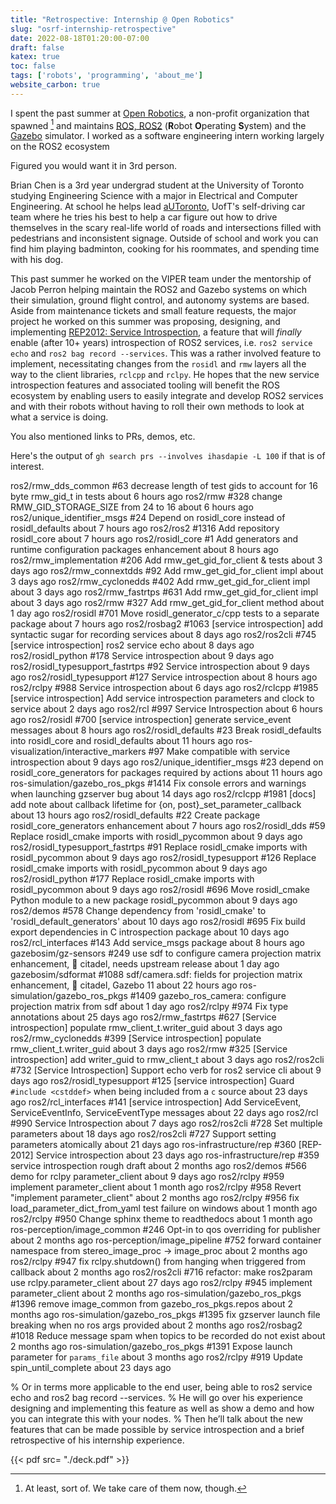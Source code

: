 ```yaml
---
title: "Retrospective: Internship @ Open Robotics"
slug: "osrf-internship-retrospective"
date: 2022-08-18T01:20:00-07:00
draft: false
katex: true
toc: false
tags: ['robots', 'programming', 'about_me']
website_carbon: true
---
```



I spent the past summer at [Open Robotics](openrobotics.org/), a non-profit organization that spawned [^spawn] and maintains [ROS, ROS2](https://www.ros.org/) (**R**obot **O**perating **S**ystem) and the [Gazebo](https://gazebosim.org/) simulator.
I worked as a software engineering intern working largely on the ROS2 ecosystem 





Figured you would want it in 3rd person.

Brian Chen is a 3rd year undergrad student at the University of Toronto studying Engineering Science with a major in Electrical and Computer Engineering.
At school he helps lead [aUToronto](https://www.autodrive.utoronto.ca/), UofT's self-driving car team where he tries his best to help a car figure out how to drive themselves in the scary real-life world of roads and intersections filled with pedestrians and inconsistent signage.
Outside of school and work you can find him playing badminton, cooking for his roommates, and spending time with his dog.

This past summer he worked on the VIPER team under the mentorship of Jacob Perron helping maintain the ROS2 and Gazebo systems on which their simulation, ground flight control, and autonomy systems are based.
Aside from maintenance tickets and small feature requests, the major project he worked on this summer was proposing, designing, and implementing [REP2012: Service Introspection](https://github.com/ros-infrastructure/rep/pull/360), a feature that will _finally_ enable (after 10+ years) introspection of ROS2 services, i.e. `ros2 service echo` and `ros2 bag record --services`. 
This was a rather involved feature to implement, necessitating changes from the `rosidl` and `rmw` layers all the way to the client libraries, `rclcpp` and `rclpy`.
He hopes that the new service introspection features and associated tooling will benefit the ROS ecosystem by enabling users to easily integrate and develop ROS2 services and with their robots without having to roll their own methods to look at what a service is doing.


You also mentioned links to PRs, demos, etc.





Here's the output of `gh search prs --involves ihasdapie -L 100` if that is of interest.


ros2/rmw_dds_common                    #63    decrease length of test gids to account for 16 byte rmw_gid_t in tests                                                                     about 6 hours ago
ros2/rmw                               #328   change RMW_GID_STORAGE_SIZE from 24 to 16                                                                                                  about 6 hours ago
ros2/unique_identifier_msgs            #24    Depend on rosidl_core instead of rosidl_defaults                                                                                           about 7 hours ago
ros2/ros2                              #1316  Add repository rosidl_core                                                                                                                 about 7 hours ago
ros2/rosidl_core                       #1     Add generators and runtime configuration packages                                         enhancement                                      about 8 hours ago
ros2/rmw_implementation                #206   Add rmw_get_gid_for_client & tests                                                                                                         about 3 days ago
ros2/rmw_connextdds                    #92    Add rmw_get_gid_for_client impl                                                                                                            about 3 days ago
ros2/rmw_cyclonedds                    #402   Add rmw_get_gid_for_client impl                                                                                                            about 3 days ago
ros2/rmw_fastrtps                      #631   Add rmw_get_gid_for_client impl                                                                                                            about 3 days ago
ros2/rmw                               #327   Add rmw_get_gid_for_client method                                                                                                          about 1 day ago
ros2/rosidl                            #701   Move rosidl_generator_c/cpp tests to a separate package                                                                                    about 7 hours ago
ros2/rosbag2                           #1063  [service introspection] add syntactic sugar for recording services                                                                         about 8 days ago
ros2/ros2cli                           #745   [service introspection] ros2 service echo                                                                                                  about 8 days ago
ros2/rosidl_python                     #178   Service introspection                                                                                                                      about 9 days ago
ros2/rosidl_typesupport_fastrtps       #92    Service introspection                                                                                                                      about 9 days ago
ros2/rosidl_typesupport                #127   Service introspection                                                                                                                      about 8 hours ago
ros2/rclpy                             #988   Service introspection                                                                                                                      about 6 days ago
ros2/rclcpp                            #1985  [service introspection] Add service introspection parameters and clock to service                                                          about 2 days ago
ros2/rcl                               #997   Service Introspection                                                                                                                      about 6 hours ago
ros2/rosidl                            #700   [service introspection] generate service_event messages                                                                                    about 8 hours ago
ros2/rosidl_defaults                   #23    Break rosidl_defaults into rosidl_core and rosidl_defaults                                                                                 about 11 hours ago
ros-visualization/interactive_markers  #97    Make compatible with service introspection                                                                                                 about 9 days ago
ros2/unique_identifier_msgs            #23    depend on rosidl_core_generators for packages required by actions                                                                          about 11 hours ago
ros-simulation/gazebo_ros_pkgs         #1414  Fix console errors and warnings when launching gzserver                                   bug                                              about 14 days ago
ros2/rclcpp                            #1981  [docs] add note about callback lifetime for {on, post}_set_parameter_callback                                                              about 13 hours ago
ros2/rosidl_defaults                   #22    Create package rosidl_core_generators                                                     enhancement                                      about 7 hours ago
ros2/rosidl_dds                        #59    Replace rosidl_cmake imports with rosidl_pycommon                                                                                          about 9 days ago
ros2/rosidl_typesupport_fastrtps       #91    Replace rosidl_cmake imports with rosidl_pycommon                                                                                          about 9 days ago
ros2/rosidl_typesupport                #126   Replace rosidl_cmake imports with rosidl_pycommon                                                                                          about 9 days ago
ros2/rosidl_python                     #177   Replace rosidl_cmake imports with rosidl_pycommon                                                                                          about 9 days ago
ros2/rosidl                            #696   Move rosidl_cmake Python module to a new package rosidl_pycommon                                                                           about 9 days ago
ros2/demos                             #578   Change dependency from 'rosidl_cmake' to 'rosidl_default_generators'                                                                       about 10 days ago
ros2/rosidl                            #695   Fix build export dependencies in C introspection package                                                                                   about 10 days ago
ros2/rcl_interfaces                    #143   Add service_msgs package                                                                                                                   about 8 hours ago
gazebosim/gz-sensors                   #249   use sdf to configure camera projection matrix                                             enhancement, 🏰 citadel, needs upstream release  about 1 day ago
gazebosim/sdformat                     #1088  sdf/camera.sdf: fields for projection matrix                                              enhancement, 🏰 citadel, Gazebo 1️1️             about 22 hours ago
ros-simulation/gazebo_ros_pkgs         #1409  gazebo_ros_camera: configure projection matrix from sdf                                                                                    about 1 day ago
ros2/rclpy                             #974   Fix type annotations                                                                                                                       about 25 days ago
ros2/rmw_fastrtps                      #627   [Service introspection] populate rmw_client_t.writer_guid                                                                                  about 3 days ago
ros2/rmw_cyclonedds                    #399   [Service introspection] populate rmw_client_t.writer_guid                                                                                  about 3 days ago
ros2/rmw                               #325   [Service introspection] add writer_guid to rmw_client_t                                                                                    about 3 days ago
ros2/ros2cli                           #732   [Service Introspection] Support echo verb for ros2 service cli                                                                             about 9 days ago
ros2/rosidl_typesupport                #125   [service introspection] Guard `#include <cstddef>` when being included from a `c` source                                                   about 23 days ago
ros2/rcl_interfaces                    #141   [service introspection] Add ServiceEvent, ServiceEventInfo, ServiceEventType messages                                                      about 22 days ago
ros2/rcl                               #990   Service Introspection                                                                                                                      about 7 days ago
ros2/ros2cli                           #728   Set multiple parameters                                                                                                                    about 18 days ago
ros2/ros2cli                           #727   Support setting parameters atomically                                                                                                      about 21 days ago
ros-infrastructure/rep                 #360   [REP-2012] Service introspection                                                                                                           about 23 days ago
ros-infrastructure/rep                 #359   service introspection rough draft                                                                                                          about 2 months ago
ros2/demos                             #566   demo for rclpy parameter_client                                                                                                            about 9 days ago
ros2/rclpy                             #959   implement parameter_client                                                                                                                 about 1 month ago
ros2/rclpy                             #958   Revert "implement parameter_client"                                                                                                        about 2 months ago
ros2/rclpy                             #956   fix load_parameter_dict_from_yaml test failure on windows                                                                                  about 1 month ago
ros2/rclpy                             #950   Change sphinx theme to readthedocs                                                                                                         about 1 month ago
ros-perception/image_common            #246   Opt-in to qos overriding for publisher                                                                                                     about 2 months ago
ros-perception/image_pipeline          #752   forward container namespace from stereo_image_proc -> image_proc                                                                           about 2 months ago
ros2/rclpy                             #947   fix rclpy.shutdown() from hanging when triggered from callback                                                                             about 2 months ago
ros2/ros2cli                           #716   refactor: make ros2param use rclpy.parameter_client                                                                                        about 27 days ago
ros2/rclpy                             #945   implement parameter_client                                                                                                                 about 2 months ago
ros-simulation/gazebo_ros_pkgs         #1396  remove image_common from gazebo_ros_pkgs.repos                                                                                             about 2 months ago
ros-simulation/gazebo_ros_pkgs         #1395  fix gzserver launch file breaking when no ros args provided                                                                                about 2 months ago
ros2/rosbag2                           #1018  Reduce message spam when topics to be recorded do not exist                                                                                about 2 months ago
ros-simulation/gazebo_ros_pkgs         #1391  Expose launch parameter for `params_file`                                                                                                  about 3 months ago
ros2/rclpy                             #919   Update spin_until_complete                                                                                                                 about 23 days ago






% Or in terms more applicable to the end user, being able to ros2 service echo and ros2 bag record --services.
% He will go over his experience designing and implementing this feature as well as show a demo and how you can integrate this with your nodes.
% Then he’ll talk about the new features that can be made possible by service introspection and a brief retrospective of his internship experience.





[^spawn]: At least, sort of. We take care of them now, though.






{{< pdf src= "./deck.pdf" >}}












